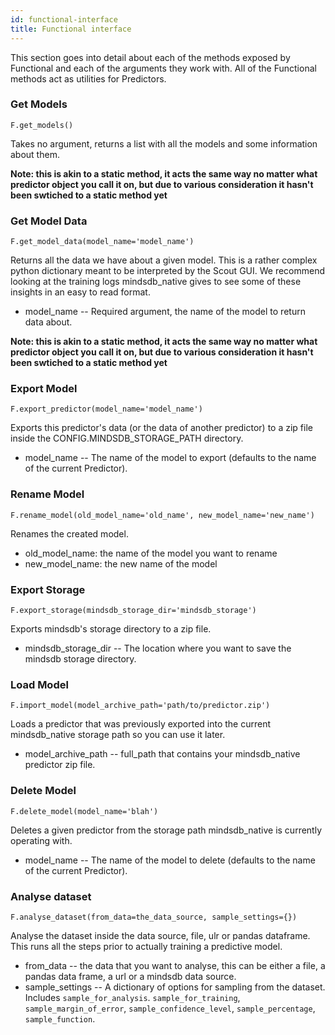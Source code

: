 ```yaml
---
id: functional-interface
title: Functional interface
---
```


This section goes into detail about each of the methods exposed by Functional and each of the arguments they work with. All of the Functional methods act as utilities for Predictors.


### Get Models

`F.get_models()`

Takes no argument, returns a list with all the models and some information about them.

**Note: this is akin to a static method, it acts the same way no matter what predictor object you call it on, but due to various consideration it hasn't been swtiched to a static method yet**

### Get Model Data

`F.get_model_data(model_name='model_name')`

Returns all the data we have about a given model. This is a rather complex python dictionary meant to be interpreted by the Scout GUI. We recommend looking at the training logs mindsdb_native gives to see some of these insights in an easy to read format.

* model_name -- Required argument, the name of the model to return data about.

**Note: this is akin to a static method, it acts the same way no matter what predictor object you call it on, but due to various consideration it hasn't been swtiched to a static method yet**

### Export Model

`F.export_predictor(model_name='model_name')`

Exports this predictor's data (or the data of another predictor) to a zip file inside the CONFIG.MINDSDB_STORAGE_PATH directory.

* model_name -- The name of the model to export (defaults to the name of the current Predictor).

### Rename Model

`F.rename_model(old_model_name='old_name', new_model_name='new_name')`

Renames the created model.

* old_model_name: the name of the model you want to rename
* new_model_name: the new name of the model

### Export Storage

`F.export_storage(mindsdb_storage_dir='mindsdb_storage')`

Exports mindsdb's storage directory to a zip file.

* mindsdb_storage_dir -- The location where you want to save the mindsdb storage directory.

### Load Model
`F.import_model(model_archive_path='path/to/predictor.zip')`

Loads a predictor that was previously exported into the current mindsdb_native storage path so you can use it later.

* model_archive_path -- full_path that contains your mindsdb_native predictor zip file.


### Delete Model

`F.delete_model(model_name='blah')`

Deletes a given predictor from the storage path mindsdb_native is currently operating with.

* model_name -- The name of the model to delete (defaults to the name of the current Predictor).

### Analyse dataset

`F.analyse_dataset(from_data=the_data_source, sample_settings={})`

Analyse the dataset inside the data source, file, ulr or pandas dataframe. This runs all the steps prior to actually training a predictive model.

* from_data -- the data that you want to analyse, this can be either a file, a pandas data frame, a url or a mindsdb data source.
* sample_settings --  A dictionary of options for sampling from the dataset. Includes `sample_for_analysis`. `sample_for_training`, `sample_margin_of_error`, `sample_confidence_level`, `sample_percentage`, `sample_function`.
